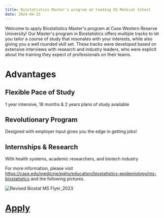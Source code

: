 ```yaml
---
title: Biostatistics Master's program at leading US Medical School
date: 2024-04-25
---
```


Welcome to apply Biostatistics Master's program at Case Western Reserve University! Our Master's program in Biostatistics offers multiple tracks to let you tailor a course of study that resonates with your interests, while also giving you a well rounded skill set. These tracks were developed based on extensive interviews with research and industry leaders, who were explicit about the training they expect of professionals on their teams.

<!--more-->

# Advantages

## Flexible Pace of Study

1 year intensive, 18 months \& 2 years plans of study available

## Revolutionary Program

Designed with employer input gives you the edge in getting jobs!

## Internships \& Research  

With health systems, academic researchers, and biotech industry

For more information, please visit https://case.edu/medicine/pqhs/education/biostatistics-epidemiology/ms-biostatistics and the following pictures.

![Revised Biostat MS Flyer_2023](https://github.com/LyonsZhang/CINEMA-Group/assets/90227639/135a7cd2-5a52-428f-bd2d-02f6ff11088c)



   # [Apply]([https://apply.interfolio.com/120863](https://case.edu/medicine/pqhs/education/biostatistics-epidemiology/ms-biostatistics))

